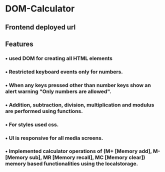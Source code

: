 # DOM-Calculator
## Frontend deployed url
  
## Features
  ### • used DOM for creating all HTML elements
  ### • Restricted keyboard events only for numbers. 
  ### • When any keys pressed other than number keys show an alert warning "Only numbers are allowed". 
  ### • Addition, subtraction, division, multiplication and modulus are performed using functions. 
  ### • For styles used css.
  ### • UI is responsive for all media screens.  
  ### • Implemented calculator operations of (M+ [Memory add], M- [Memory sub], MR [Memory recall], MC [Memory clear]) memory based functionalities using the localstorage. 
